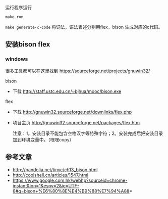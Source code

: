 运行程序运行

`make run`

`make generate-c-code` 将词法，语法表述分别用flex，bison 生成对应的c代码。

## 安装bison flex

### windows 

很多工具都可以在这里找到 https://sourceforge.net/projects/gnuwin32/


bison
- 下载 http://staff.ustc.edu.cn/~bjhua/mooc/bison.exe

flex
- 下载 http://gnuwin32.sourceforge.net/downlinks/flex.php 
- 项目主页 http://gnuwin32.sourceforge.net/packages/flex.htm

    注意：1。安装目录不能包含空格汉字等特殊字符；2。安装完成后把安装目录加到环境变量中。（嘿嘿copy）


## 参考文章
- http://pandolia.net/tinyc/ch13_bison.html
- http://coolshell.cn/articles/1547.html
- https://www.google.com.hk/webhp?sourceid=chrome-instant&ion=1&espv=2&ie=UTF-8#q=bison+%E6%80%8E%E4%B9%88%E7%94%A8&*



